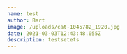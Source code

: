 ```yaml
---
name: test
author: Bart
image: /uploads/cat-1045782_1920.jpg
date: 2021-03-03T12:43:48.055Z
description: testsetets
---
```


